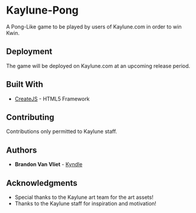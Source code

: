 # Kaylune-Pong

A Pong-Like game to be played by users of Kaylune.com in order to win Kwin. 

## Deployment

The game will be deployed on Kaylune.com at an upcoming release period. 

## Built With

* [CreateJS](http://www.createjs.com/docs) - HTML5 Framework

## Contributing

Contributions only permitted to Kaylune staff.

## Authors

* **Brandon Van Vliet** - [Kyndle](https://github.com/Kyndle)

## Acknowledgments

* Special thanks to the Kaylune art team for the art assets!
* Thanks to the Kaylune staff for inspiration and motivation!